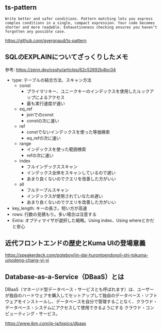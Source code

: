 ## ts-pattern

```
Write better and safer conditions. Pattern matching lets you express complex conditions in a single, compact expression. Your code becomes shorter and more readable. Exhaustiveness checking ensures you haven’t forgotten any possible case.
```

https://github.com/gvergnaud/ts-pattern

## SQLのEXPLAINについてざっくりしたメモ

参考: https://zenn.dev/osshy/articles/62c52692b4bc04

- type: テーブルの結合方法、スキャン方法
  - const
    - プライマリキー、ユニークキーのインデックスを使用したルックアップによるアクセス
    - 最も実行速度が速い
  - eq_ref
    - joinでのconst
    - constの次に速い
  - ref
    - constでないインデックスを使った等価検索
    - eq_refの次に速い
  - range
    - インデックスを使った範囲検索
    - refの次に速い
  - index
    - フルインデックススキャン
    - インデックス全体をスキャンしているので遅い
    - あまり良くないのでクエリを改善した方がいい
  - all
    - フルテーブルスキャン
    - インデックスが使用されていなため遅い
    - あまり良くないのでクエリを改善した方がいい
- key_length: キーの長さ。短い方が高速
- rows: 行数の見積もり。多い場合は注意する
- Extra: オプティマイザが選択した戦略。Using index、Using whereとかだと安心

## 近代フロントエンドの歴史とKuma UIの登場意義

https://speakerdeck.com/poteboy/jin-dai-hurontoendonoli-shi-tokuma-uinodeng-chang-yi-yi

## Database-as-a-Service（DBaaS）とは

DBaaS（マネージド型データベース・サービスとも呼ばれます）は、ユーザーが独自のハードウェアを購入してセットアップして独自のデータベース・ソフトウェアをインストールし、データベースを自分で管理することなく、クラウド・データベース・システムにアクセスして使用できるようにする クラウド・コンピューティング・サービス。

https://www.ibm.com/jp-ja/topics/dbaas
